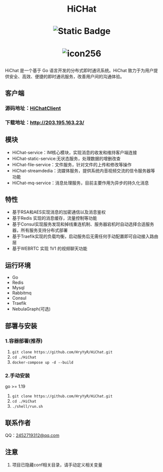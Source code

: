 
# <p align="center">HiCHat</p>  

 # <p align="center">![Static Badge](https://img.shields.io/badge/go-1.21.6-green) </p>

# <p align="center">![icon256](https://github.com/user-attachments/assets/f3baae05-2335-40e8-9f6d-fabcd5447395)</p>  

HiChat 是一个基于 Go 语言开发的分布式即时通讯系统。HiChat 致力于为用户提供安全、高效、便捷的即时通讯服务，改善用户间的沟通体验。

## 客户端
### 源码地址：[HiChatClient](https://github.com/HryYyR/HiChatClient)
### 下载地址：http://203.195.163.23/

## 模块
- HiChat-service：IM核心模块，实现消息的收发和维持客户端连接
- HiChat-static-service:无状态服务，处理数据的增删改查
- HiChat-file-service：文件服务，针对文件的上传和修改等操作
- HiChat-streamdedia：流媒体服务，提供系统内音视频交流的信令服务器等功能
- HiChat-mq-service：消息处理服务，目前主要作用为异步的持久化消息


## 特性
- 基于RSA和AES实现消息的加密通信以及消息鉴权
- 基于Redis 实现的消息缓存，流量控制等功能
- 基于Consul实现服务发现和掉线重连机制、服务器宕机时自动选择合适服务器，所有服务支持分布式部署
- 基于Traefik实现的负载均衡，启动服务后无需任何手动配置即可自动接入路由层
- 基于WEBRTC 实现 1V1 的视频聊天功能

## 运行环境
- Go
- Redis
- Mysql
- Rabbitmq
- Consul
- Traefik
- NebulaGraph(可选)

## 部署与安装

### 1.容器部署(推荐)
1. ``git clone https://github.com/HryYyR/HiChat.git``
2. ``cd ./HiChat``
3. ``docker-compose up -d --build``

### 2.手动安装
go >= 1.19
1. ``git clone https://github.com/HryYyR/HiChat.git``
2. ``cd ./HiChat``
3. ``./shell/run.sh ``

## 联系作者

QQ：2452719312@qq.com

## 注意
1. 项目已隐藏conf相关目录，请手动定义相关变量
